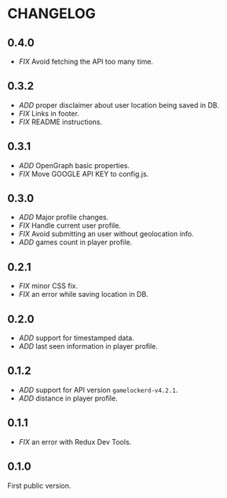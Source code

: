 # CHANGELOG

## 0.4.0

* *FIX* Avoid fetching the API too many time.

## 0.3.2

* *ADD* proper disclaimer about user location being saved in DB.
* *FIX* Links in footer.
* *FIX* README instructions.

## 0.3.1

* *ADD* OpenGraph basic properties.
* *FIX* Move GOOGLE API KEY to config.js.

## 0.3.0

* *ADD* Major profile changes.
* *FIX* Handle current user profile.
* *FIX* Avoid submitting an user without geolocation info.
* *ADD* games count in player profile.

## 0.2.1

* *FIX* minor CSS fix.
* *FIX* an error while saving location in DB.

## 0.2.0

* *ADD* support for timestamped data.
* *ADD* last seen information in player profile.


## 0.1.2

* *ADD* support for API version `gamelockerd-v4.2.1`.
* *ADD* distance in player profile.

## 0.1.1

* *FIX* an error with Redux Dev Tools.

## 0.1.0

First public version.
